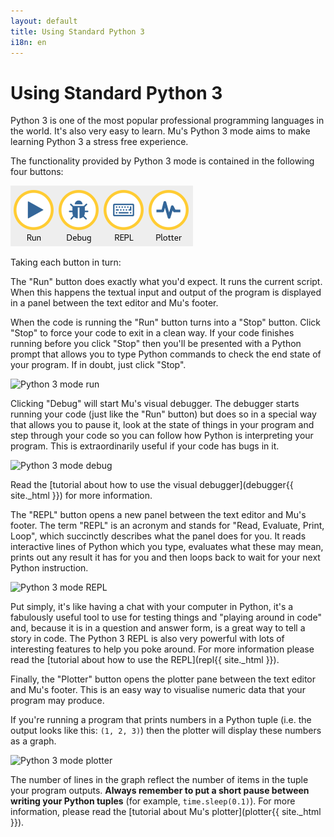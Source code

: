 ```yaml
---
layout: default
title: Using Standard Python 3
i18n: en
---
```


# Using Standard Python 3

Python 3 is one of the most popular professional programming languages in the
world. It's also very easy to learn. Mu's Python 3 mode aims to make learning
Python 3 a stress free experience.

The functionality provided by Python 3 mode is contained in the following four
buttons:

<div class="row">
  <img src="/img/en/tutorials/python3_buttons.png" alt="Buttons from the Python 3 mode" class="img-responsive center-block img-rounded movie"/>
  <br/>
</div>

Taking each button in turn:

The "Run" button does exactly what you'd expect. It runs the current script.
When this happens the textual input and output of the program is displayed in
a panel between the text editor and Mu's footer.

When the code is running the "Run" button turns into a "Stop" button. Click
"Stop" to force your code to exit in a clean way. If your code finishes running
before you click "Stop" then you'll be presented with a Python prompt that
allows you to type Python commands to check the end state of your program. If
in doubt, just click "Stop".

<div class="row">
  <img src="/img/en/tutorials/python3_run.gif" alt="Python 3 mode run" class="img-responsive center-block img-rounded movie"/>
  <br/>
</div>

Clicking "Debug" will start Mu's visual debugger. The debugger starts running
your code (just like the "Run" button) but does so in a special way that
allows you to pause it, look at the state of things in your program and
step through your code so you can follow how Python is interpreting your
program. This is extraordinarily useful if your code has bugs in it.

<div class="row">
  <img src="/img/en/tutorials/python3_debug.gif" alt="Python 3 mode debug" class="img-responsive center-block img-rounded movie"/>
  <br/>
</div>

Read the [tutorial about how to use the visual debugger](debugger{{ site._html }}) for more
information.

The "REPL" button opens a new panel between the text editor and Mu's footer.
The term "REPL" is an acronym and stands for "Read, Evaluate, Print, Loop",
which succinctly describes what the panel does for you. It reads interactive
lines of Python which you type, evaluates what these may mean, prints out any
result it has for you and then loops back to wait for your next Python
instruction.

<div class="row">
  <img src="/img/en/tutorials/python3_repl.gif" alt="Python 3 mode REPL" class="img-responsive center-block img-rounded movie"/>
  <br/>
</div>

Put simply, it's like having a chat with your computer in
Python, it's a fabulously useful tool to use for testing things and "playing
around in code" and, because it is in a question and answer form, is a great
way to tell a story in code. The Python 3 REPL is also very powerful with
lots of interesting features to help you poke around. For more information
please read the [tutorial about how to use the REPL](repl{{ site._html }}).

Finally, the "Plotter" button opens the plotter pane between the text editor
and Mu's footer. This is an easy way to visualise numeric data that your
program may produce.

If you're running a program that prints numbers in a Python
tuple (i.e. the output looks like this: `(1, 2, 3)`) then the plotter will
display these numbers as a graph.

<div class="row">
  <img src="/img/en/tutorials/python3_plotter.gif" alt="Python 3 mode plotter" class="img-responsive center-block img-rounded movie"/>
  <br/>
</div>

The number of lines in the graph reflect the number of items in the tuple your
program outputs. **Always remember to put a short pause between writing your
Python tuples** (for example, `time.sleep(0.1)`). For more information, please
read the [tutorial about Mu's plotter](plotter{{ site._html }}).
